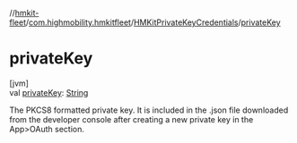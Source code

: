 //[hmkit-fleet](../../../index.md)/[com.highmobility.hmkitfleet](../index.md)/[HMKitPrivateKeyCredentials](index.md)/[privateKey](private-key.md)

# privateKey

[jvm]\
val [privateKey](private-key.md): [String](https://kotlinlang.org/api/latest/jvm/stdlib/kotlin/-string/index.html)

The PKCS8 formatted private key. It is included in the .json file downloaded from the developer console after creating a new private key in the App>OAuth section.
